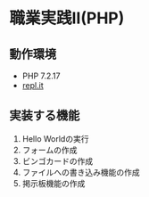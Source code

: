 # 職業実践Ⅱ(PHP)

## 動作環境

- PHP 7.2.17
- [repl.it](https://repl.it)

## 実装する機能

1. Hello Worldの実行
2. フォームの作成
3. ビンゴカードの作成
4. ファイルへの書き込み機能の作成
5. 掲示板機能の作成
